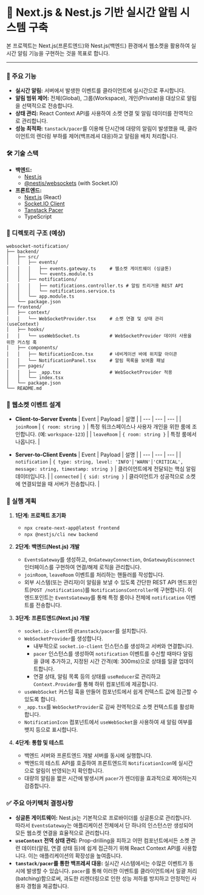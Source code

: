 # 🚀 Next.js & Nest.js 기반 실시간 알림 시스템 구축

본 프로젝트는 Next.js(프론트엔드)와 Nest.js(백엔드) 환경에서 웹소켓을 활용하여 실시간 알림 기능을 구현하는 것을 목표로 합니다.

---

### 🌟 주요 기능

- **실시간 알림:** 서버에서 발생한 이벤트를 클라이언트에 실시간으로 푸시합니다.
- **알림 범위 제어:** 전체(Global), 그룹(Workspace), 개인(Private)을 대상으로 알림을 선택적으로 전송합니다.
- **상태 관리:** React Context API를 사용하여 소켓 연결 및 알림 데이터를 전역적으로 관리합니다.
- **성능 최적화:** `tanstack/pacer`를 이용해 단시간에 대량의 알림이 발생했을 때, 클라이언트의 렌더링 부하를 제어(백프레셔 대응)하고 알림을 배치 처리합니다.

### 🛠️ 기술 스택

- **백엔드:**
    - [Nest.js](https://nestjs.com/)
    - [@nestjs/websockets](https://docs.nestjs.com/websockets/gateways) (with Socket.IO)
- **프론트엔드:**
    - [Next.js](https://nextjs.org/) (React)
    - [Socket.IO Client](https://socket.io/docs/v4/client-api/)
    - [Tanstack Pacer](https://tanstack.com/pacer/latest)
    - TypeScript

### 📂 디렉토리 구조 (예상)

```
websocket-notification/
├── backend/
│   ├── src/
│   │   ├── events/
│   │   │   ├── events.gateway.ts     # 웹소켓 게이트웨이 (싱글톤)
│   │   │   └── events.module.ts
│   │   ├── notifications/
│   │   │   ├── notifications.controller.ts # 알림 트리거용 REST API
│   │   │   └── notifications.service.ts
│   │   └── app.module.ts
│   └── package.json
├── frontend/
│   ├── context/
│   │   └── WebSocketProvider.tsx     # 소켓 연결 및 상태 관리 (useContext)
│   ├── hooks/
│   │   └── useWebSocket.ts           # WebSocketProvider 데이터 사용을 위한 커스텀 훅
│   ├── components/
│   │   ├── NotificationIcon.tsx      # 네비게이션 바에 위치할 아이콘
│   │   └── NotificationPanel.tsx     # 알림 목록을 보여줄 패널
│   ├── pages/
│   │   ├── _app.tsx                  # WebSocketProvider 적용
│   │   └── index.tsx
│   └── package.json
└── README.md
```

### 🔌 웹소켓 이벤트 설계

- **Client-to-Server Events**
| Event | Payload | 설명 |
| --- | --- | --- |
| `joinRoom` | `{ room: string }` | 특정 워크스페이스나 사용자 개인을 위한 룸에 조인합니다. (예: `workspace-123`) |
| `leaveRoom` | `{ room: string }` | 특정 룸에서 나옵니다. |

- **Server-to-Client Events**
| Event | Payload | 설명 |
| --- | --- | --- |
| `notification` | `{ type: string, level: 'INFO'│'WARN'│'CRITICAL', message: string, timestamp: string }` | 클라이언트에게 전달되는 핵심 알림 데이터입니다. |
| `connected` | `{ sid: string }` | 클라이언트가 성공적으로 소켓에 연결되었을 때 서버가 전송합니다. |

### 🚀 실행 계획

1.  **1단계: 프로젝트 초기화**
    - `npx create-next-app@latest frontend`
    - `npx @nestjs/cli new backend`

2.  **2단계: 백엔드(Nest.js) 개발**
    - `EventsGateway`를 생성하고, `OnGatewayConnection`, `OnGatewayDisconnect` 인터페이스를 구현하여 연결/해제 로직을 관리합니다.
    - `joinRoom`, `leaveRoom` 이벤트를 처리하는 핸들러를 작성합니다.
    - 외부 시스템(또는 관리자)이 알림을 보낼 수 있도록 간단한 REST API 엔드포인트(`POST /notifications`)를 `NotificationsController`에 구현합니다. 이 엔드포인트는 `EventsGateway`를 통해 특정 룸이나 전체에 `notification` 이벤트를 전송합니다.

3.  **3단계: 프론트엔드(Next.js) 개발**
    - `socket.io-client`와 `@tanstack/pacer`를 설치합니다.
    - `WebSocketProvider`를 생성합니다.
        - 내부적으로 `socket.io-client` 인스턴스를 생성하고 서버와 연결합니다.
        - `pacer` 인스턴스를 생성하여 `notification` 이벤트를 수신할 때마다 알림을 큐에 추가하고, 지정된 시간 간격(예: 300ms)으로 상태를 일괄 업데이트합니다.
        - 연결 상태, 알림 목록 등의 상태를 `useReducer`로 관리하고 `Context.Provider`를 통해 하위 컴포넌트에 제공합니다.
    - `useWebSocket` 커스텀 훅을 만들어 컴포넌트에서 쉽게 컨텍스트 값에 접근할 수 있도록 합니다.
    - `_app.tsx`를 `WebSocketProvider`로 감싸 전역적으로 소켓 컨텍스트를 활성화합니다.
    - `NotificationIcon` 컴포넌트에서 `useWebSocket`을 사용하여 새 알림 여부를 뱃지 등으로 표시합니다.

4.  **4단계: 통합 및 테스트**
    - 백엔드 서버와 프론트엔드 개발 서버를 동시에 실행합니다.
    - 백엔드의 테스트 API를 호출하여 프론트엔드의 `NotificationIcon`에 실시간으로 알림이 반영되는지 확인합니다.
    - 대량의 알림을 짧은 시간에 발생시켜 `pacer`가 렌더링을 효과적으로 제어하는지 검증합니다.

### ✅ 주요 아키텍처 결정사항

- **싱글톤 게이트웨이:** Nest.js는 기본적으로 프로바이더를 싱글톤으로 관리합니다. 따라서 `EventsGateway`는 애플리케이션 전체에서 단 하나의 인스턴스만 생성되어 모든 웹소켓 연결을 효율적으로 관리합니다.
- **`useContext` 전역 상태 관리:** Prop-drilling을 피하고 어떤 컴포넌트에서든 소켓 관련 데이터(알림, 연결 상태 등)에 쉽게 접근하기 위해 React Context API를 사용합니다. 이는 애플리케이션의 확장성을 높여줍니다.
- **`tanstack/pacer`를 통한 백프레셔 대응:** 실시간 시스템에서는 수많은 이벤트가 동시에 발생할 수 있습니다. `pacer`를 통해 이러한 이벤트를 클라이언트에서 일괄 처리(batching)함으로써, 과도한 리렌더링으로 인한 성능 저하를 방지하고 안정적인 사용자 경험을 제공합니다.